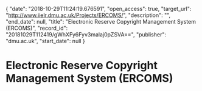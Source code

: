 {
  "date": "2018-10-29T11:24:19.676591", 
  "open_access": true, 
  "target_url": "http://www.iielr.dmu.ac.uk/Projects/ERCOMS/", 
  "description": "", 
  "end_date": null, 
  "title": "Electronic Reserve Copyright Management System (ERCOMS)", 
  "record_id": "20181029T112419/gWhXFy6Fyv3malaj0pZSVA==", 
  "publisher": "dmu.ac.uk", 
  "start_date": null
}

# Electronic Reserve Copyright Management System (ERCOMS)

